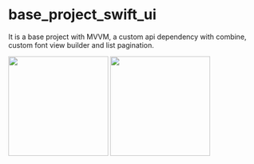 # base_project_swift_ui
It is a base project with MVVM, a custom api dependency with combine, custom font view builder and list pagination.

<img src="https://user-images.githubusercontent.com/71075740/184130543-6c2498cf-11c5-4f7f-918c-32603df72d1b.png" width="200"> <img src="https://user-images.githubusercontent.com/71075740/184130565-2928da9f-7026-48f3-b1cd-bb85498f76bd.png" width="200">
